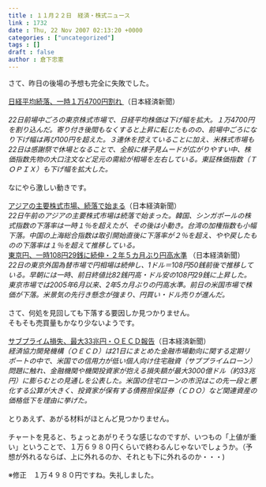 ```yaml
---
title : １１月２２日　経済・株式ニュース
link : 1732
date : Thu, 22 Nov 2007 02:13:20 +0000
categories : ["uncategorized"]
tags : []
draft : false
author : 倉下忠憲
---
```


さて、昨日の後場の予想も完全に失敗でした。<BR><BR><A HREF="http://www.nikkei.co.jp/news/main/20071122NT000Y20822112007.html" TARGET="_blank">日経平均続落、一時１万4700円割れ </A>（日本経済新聞）<BR><BR><I>22日前場中ごろの東京株式市場で、日経平均株価は下げ幅を拡大。１万4700円を割り込んだ。寄り付き後間もなくすると上昇に転じたものの、前場中ごろになり下げ幅は再び100円を超えた。３連休を控えていることに加え、米株式市場も22日は感謝祭で休場となることで、全般に様子見ムードが広がりやすい中、株価指数先物の大口注文など足元の需給が相場を左右している。東証株価指数（ＴＯＰＩＸ）も下げ幅を拡大した。</I> <BR><BR>なにやら激しい動きです。<BR><BR><A HREF="http://www.nikkei.co.jp/news/kaigai/20071122AT2M2201C22112007.html" TARGET="_blank">アジアの主要株式市場、続落で始まる</A>（日本経済新聞）<BR><I>22日午前のアジアの主要株式市場は続落で始まった。韓国、シンガポールの株式指数の下落率は一時１％を超えたが、その後は小動き。台湾の加権指数も小幅下落。中国の上海総合指数は取引開始直後に下落率が２％を超え、やや戻したものの下落率は１％を超えて推移している。</I><BR><A HREF="http://www.nikkei.co.jp/news/main/20071122AT2C2200E22112007.html" TARGET="_blank">東京円、一時108円29銭に続伸・２年５カ月ぶり円高水準</A> （日本経済新聞）<BR><I>22日の東京外国為替市場で円相場は続伸し、1ドル＝108円50銭前後で推移している。早朝には一時、前日終値比82銭円高・ドル安の108円29銭に上昇した。東京市場では2005年6月以来、2年5カ月ぶりの円高水準。前日の米国市場で株価が下落。米景気の先行き懸念が強まり、円買い・ドル売りが進んだ。</I><BR><BR>さて、何処を見回しても下落する要因しか見つかりません。<BR>そもそも売買量もかなり少ないようです。<BR><BR><A HREF="http://www.nikkei.co.jp/news/kaigai/20071122AT2M2104J21112007.html" TARGET="_blank">サブプライム損失、最大33兆円・ＯＥＣＤ報告</A>（日本経済新聞）<BR><I>経済協力開発機構（ＯＥＣＤ）は21日にまとめた金融市場動向に関する定期リポートの中で、米国での信用力が低い個人向け住宅融資（サブプライムローン）問題に触れ、金融機関や機関投資家が抱える損失額が最大3000億ドル（約33兆円）に膨らむとの見通しを公表した。米国の住宅ローンの市況はこの先一段と悪化する公算が大きく、投資家が保有する債務担保証券（ＣＤＯ）など関連資産の価格低下を理由に挙げた。</I><BR><BR>とりあえず、あがる材料がほとんど見つかりません。<BR><BR>チャートを見ると、ちょっとあがりそうな感じなのですが、いつもの「上値が重い」ということで、１万６９８０円くらいで終わるんじゃないでしょうか。（予想が外れるならば、上に外れるのか、それとも下に外れるのか・・・)<BR><BR>※修正　１万４９８０円ですね。失礼しました。<BR><BR><BR><br><br>
